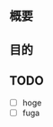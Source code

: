 ## 概要
<!-- ここに要望・不具合などの内容の概要を書いてください -->

## 目的
<!-- なぜ修正が必要なのか書いてください -->

## TODO
<!-- タスク整理 -->
- [ ] hoge
- [ ] fuga
